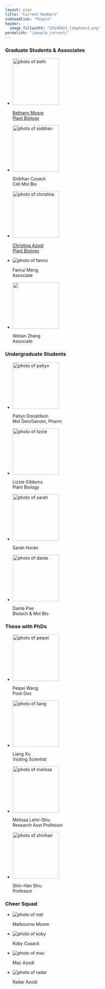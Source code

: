 ```yaml
---
layout: page
title: "Current Members"
subheadline: "People"
header:
  image_fullwidth: "20140923_labphoto3.png"
permalink: "/people_current/"
---
```


<head>
  <base href="https://ShiuLab.github.io/images/people/">
</head>

<H3>Graduate Students & Associates</H3>
<ul class="small-block-grid-2 medium-block-grid-3 large-block-grid-4">
  <li><a href="https://github.com/bmmoore43">
    <img src="beth.jpg" alt='photo of beth' width='150'><p>Bethany Moore<br>Plant Biology</p></a></li>
  <li><img src="siobhan.jpg" alt='photo of siobhan' width='150'><p>Siobhan Cusack<br>Cell Mol Bio</p></li>
  <li><a href="https://azodichr.github.io/">
    <img src="christina.jpg" alt='photo of christina' width='150'><p>Christina Azodi<br>Plant Biology</p></a></li>
  <li><img src="fanrui.jpg" alt='photo of fanrui'><p>Fanrui Meng<br>Associate</p></li>
  <li><img src="weilan.jpg" width='150'><p>Weilan Zhang<br>Associate</p></li>
</ul>

<H3>Undergraduate Students</H3> 
<ul class="small-block-grid-2 medium-block-grid-3 large-block-grid-4">
  <li><img src="paityn.png" alt='photo of paityn' width='150'><p>Paityn Donaldson<br>Mol Gen/Genom, Pharm</p></li>
  <li><img src="lizzie.png" alt='photo of lizzie' width='150'><p>Lizzie Gibbons<br>Plant Biology</p></li>
  <li><img src="sarah.png" alt='photo of sarah' width='150'><p>Sarah Horan</p></li>
  <li><img src="dante.jpg" alt='photo of dante' width='150'><p>Dante Poe<br>Biotech & Mol Bio</p></li>
</ul>

<H3>Those with PhDs</H3>
<html>
<body>
<ul class="small-block-grid-2 medium-block-grid-3 large-block-grid-4">
  <li><img src="peipei.jpg" alt='photo of peipei' width='150'><p>Peipei Wang<br>Post-Doc</p></li>
  <li><img src="liang.jpg" alt='photo of liang' width='150'><p>Liang Xu<br>Visiting Scientist</p></li>
  <li><img src="melissa.jpg" alt='photo of melissa' width='150'><p>Melissa Lehti-Shiu<br>Research Asst Professor</p></li>
  <li><img src="shinhan.png" alt='photo of shinhan' width='150'><p>Shin-Han Shiu<br>Professor</p></li>
</ul>

<H3>Cheer Squad</H3>
<ul class="small-block-grid-2 medium-block-grid-3 large-block-grid-4">
  <li><img src="mel.jpg" alt='photo of mel'><p>Melbourne Moore</p></li>
  <li><img src="koby.jpg" alt='photo of koby'><p>Koby Cusack</p></li>
  <li><img src="mac.png" alt='photo of mac'><p>Mac Azodi</p></li>
  <li><img src="radar.jpg" alt='photo of radar'><p>Radar Azodi</p></li>
</ul>
</body>
</html>
